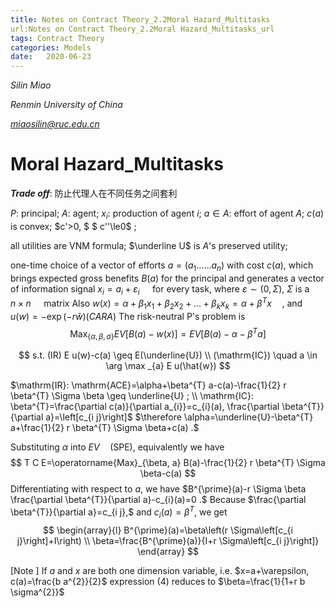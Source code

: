 ```yaml
---
title: Notes on Contract Theory_2.2Moral Hazard_Multitasks
url:Notes on Contract Theory_2.2Moral Hazard_Multitasks_url
tags: Contract Theory
categories: Models
date:   2020-06-23
---
```


*Silin Miao*

*Renmin University of China*

*miaosilin@ruc.edu.cn*



# Moral Hazard_Multitasks

***Trade off***: 防止代理人在不同任务之间套利



$P$: principal;    $A$: agent;    $x_i$: production of agent $i$;    $a\in A$: effort of agent $A$;    $c(a)$ is convex; $c'>0, $ $ c''\le0$ ;

all utilities are VNM formula;     $\underline U$ is $A$'s preserved utility;

one-time choice of a vector of efforts $a=\left(a_{1} \ldots \ldots a_{n}\right)$ with cost $c(a),$ which brings expected gross benefits $B(a)$ for the principal and generates a vector of information signal $x_{i}=a_{i}+\varepsilon_{i} \quad$ for every task, where $\varepsilon \sim(0, \Sigma)$, $\Sigma$ is a $\quad n \times n \quad$ matrix
Also $w(x)=\alpha+\beta_{1} x_{1}+\beta_{2} x_{2}+\ldots+\beta_{k} x_{k}=\alpha+\beta^{T} x \quad$, and $u(w)=-\exp (-r \hat{w}) (CARA)$ The risk-neutral P's problem is
$$
\operatorname{Max}_{\{\alpha, \beta, a\}} E V[B(a)-w(x)]=EV[B(a)-\alpha-\beta^{T} a]
$$

$$
s.t. (IR) E u(w)-c(a) \geq E(\underline{U}) \\
(\mathrm{IC}) \quad a \in \arg \max _{a} E u(\hat{w})
$$

$\mathrm{IR}: \mathrm{ACE}=\alpha+\beta^{T} a-c(a)-\frac{1}{2} r \beta^{T} \Sigma \beta \geq \underline{U} ; \\ \mathrm{IC}: \beta^{T}=\frac{\partial c(a)}{\partial a_{i}}=c_{i}(a), \frac{\partial \beta^{T}}{\partial a}=\left[c_{i j}\right]$
$\therefore \alpha=\underline{U}-\beta^{T} a+\frac{1}{2} r \beta^{T} \Sigma \beta+c(a) .$ 

Substituting $\alpha$ into $E V \quad(\mathrm{SPE}),$ equivalently we have
$$
T C E=\operatorname{Max}_{\beta, a} B(a)-\frac{1}{2} r \beta^{T} \Sigma \beta-c(a)
$$
Differentiating with respect to $a,$ we have
$B^{\prime}(a)-r \Sigma \beta \frac{\partial \beta^{T}}{\partial a}-c_{i}(a)=0 .$ Because $\frac{\partial \beta^{T}}{\partial a}=c_{i j},$ and $c_{i}(a)=\beta^{T},$ we get
$$
\begin{array}{l}
B^{\prime}(a)=\beta\left(r \Sigma\left[c_{i j}\right]+I\right) \\
\beta=\frac{B^{\prime}(a)}{I+r \Sigma\left[c_{i j}\right]}
\end{array}
$$


[Note $]$ If $a$ and $x$ are both one dimension variable, i.e. $x=a+\varepsilon, c(a)=\frac{b a^{2}}{2}$
expression (4) reduces to $\beta=\frac{1}{1+r b \sigma^{2}}$